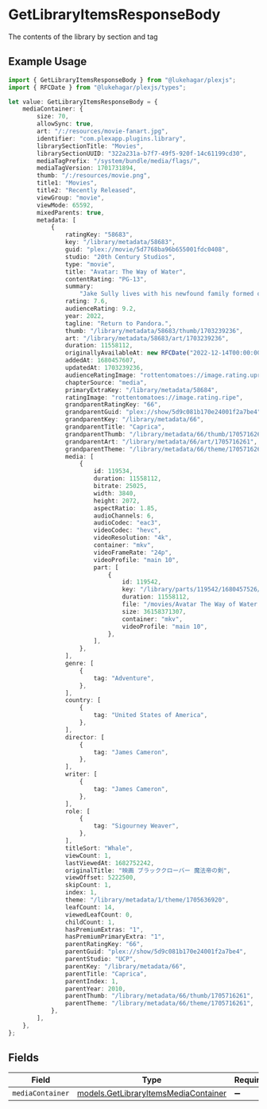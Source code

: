 # GetLibraryItemsResponseBody

The contents of the library by section and tag

## Example Usage

```typescript
import { GetLibraryItemsResponseBody } from "@lukehagar/plexjs";
import { RFCDate } from "@lukehagar/plexjs/types";

let value: GetLibraryItemsResponseBody = {
    mediaContainer: {
        size: 70,
        allowSync: true,
        art: "/:/resources/movie-fanart.jpg",
        identifier: "com.plexapp.plugins.library",
        librarySectionTitle: "Movies",
        librarySectionUUID: "322a231a-b7f7-49f5-920f-14c61199cd30",
        mediaTagPrefix: "/system/bundle/media/flags/",
        mediaTagVersion: 1701731894,
        thumb: "/:/resources/movie.png",
        title1: "Movies",
        title2: "Recently Released",
        viewGroup: "movie",
        viewMode: 65592,
        mixedParents: true,
        metadata: [
            {
                ratingKey: "58683",
                key: "/library/metadata/58683",
                guid: "plex://movie/5d7768ba96b655001fdc0408",
                studio: "20th Century Studios",
                type: "movie",
                title: "Avatar: The Way of Water",
                contentRating: "PG-13",
                summary:
                    "Jake Sully lives with his newfound family formed on the extrasolar moon Pandora. Once a familiar threat returns to finish what was previously started, Jake must work with Neytiri and the army of the Na'vi race to protect their home.",
                rating: 7.6,
                audienceRating: 9.2,
                year: 2022,
                tagline: "Return to Pandora.",
                thumb: "/library/metadata/58683/thumb/1703239236",
                art: "/library/metadata/58683/art/1703239236",
                duration: 11558112,
                originallyAvailableAt: new RFCDate("2022-12-14T00:00:00Z"),
                addedAt: 1680457607,
                updatedAt: 1703239236,
                audienceRatingImage: "rottentomatoes://image.rating.upright",
                chapterSource: "media",
                primaryExtraKey: "/library/metadata/58684",
                ratingImage: "rottentomatoes://image.rating.ripe",
                grandparentRatingKey: "66",
                grandparentGuid: "plex://show/5d9c081b170e24001f2a7be4",
                grandparentKey: "/library/metadata/66",
                grandparentTitle: "Caprica",
                grandparentThumb: "/library/metadata/66/thumb/1705716261",
                grandparentArt: "/library/metadata/66/art/1705716261",
                grandparentTheme: "/library/metadata/66/theme/1705716261",
                media: [
                    {
                        id: 119534,
                        duration: 11558112,
                        bitrate: 25025,
                        width: 3840,
                        height: 2072,
                        aspectRatio: 1.85,
                        audioChannels: 6,
                        audioCodec: "eac3",
                        videoCodec: "hevc",
                        videoResolution: "4k",
                        container: "mkv",
                        videoFrameRate: "24p",
                        videoProfile: "main 10",
                        part: [
                            {
                                id: 119542,
                                key: "/library/parts/119542/1680457526/file.mkv",
                                duration: 11558112,
                                file: "/movies/Avatar The Way of Water (2022)/Avatar.The.Way.of.Water.2022.2160p.WEB-DL.DDP5.1.Atmos.DV.HDR10.HEVC-CMRG.mkv",
                                size: 36158371307,
                                container: "mkv",
                                videoProfile: "main 10",
                            },
                        ],
                    },
                ],
                genre: [
                    {
                        tag: "Adventure",
                    },
                ],
                country: [
                    {
                        tag: "United States of America",
                    },
                ],
                director: [
                    {
                        tag: "James Cameron",
                    },
                ],
                writer: [
                    {
                        tag: "James Cameron",
                    },
                ],
                role: [
                    {
                        tag: "Sigourney Weaver",
                    },
                ],
                titleSort: "Whale",
                viewCount: 1,
                lastViewedAt: 1682752242,
                originalTitle: "映画 ブラッククローバー 魔法帝の剣",
                viewOffset: 5222500,
                skipCount: 1,
                index: 1,
                theme: "/library/metadata/1/theme/1705636920",
                leafCount: 14,
                viewedLeafCount: 0,
                childCount: 1,
                hasPremiumExtras: "1",
                hasPremiumPrimaryExtra: "1",
                parentRatingKey: "66",
                parentGuid: "plex://show/5d9c081b170e24001f2a7be4",
                parentStudio: "UCP",
                parentKey: "/library/metadata/66",
                parentTitle: "Caprica",
                parentIndex: 1,
                parentYear: 2010,
                parentThumb: "/library/metadata/66/thumb/1705716261",
                parentTheme: "/library/metadata/66/theme/1705716261",
            },
        ],
    },
};
```

## Fields

| Field                                                                              | Type                                                                               | Required                                                                           | Description                                                                        |
| ---------------------------------------------------------------------------------- | ---------------------------------------------------------------------------------- | ---------------------------------------------------------------------------------- | ---------------------------------------------------------------------------------- |
| `mediaContainer`                                                                   | [models.GetLibraryItemsMediaContainer](../models/getlibraryitemsmediacontainer.md) | :heavy_minus_sign:                                                                 | N/A                                                                                |